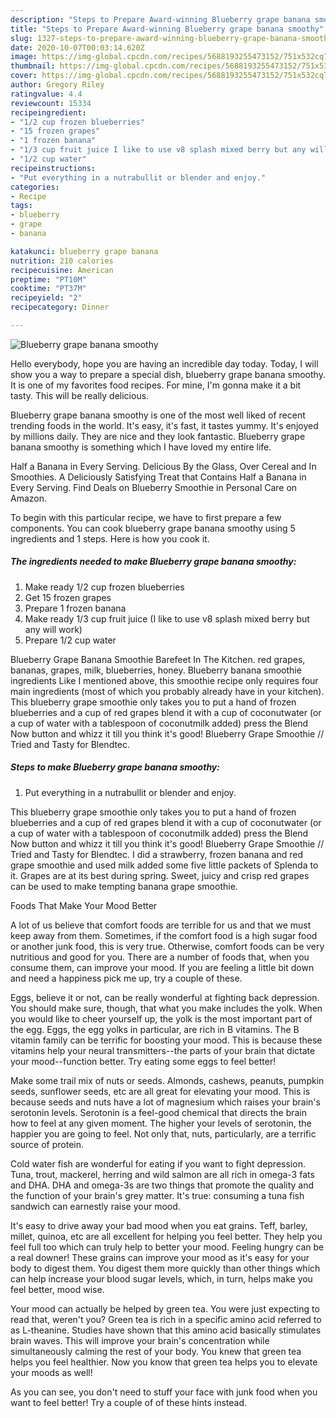 ```yaml
---
description: "Steps to Prepare Award-winning Blueberry grape banana smoothy"
title: "Steps to Prepare Award-winning Blueberry grape banana smoothy"
slug: 1327-steps-to-prepare-award-winning-blueberry-grape-banana-smoothy
date: 2020-10-07T00:03:14.620Z
image: https://img-global.cpcdn.com/recipes/5688193255473152/751x532cq70/blueberry-grape-banana-smoothy-recipe-main-photo.jpg
thumbnail: https://img-global.cpcdn.com/recipes/5688193255473152/751x532cq70/blueberry-grape-banana-smoothy-recipe-main-photo.jpg
cover: https://img-global.cpcdn.com/recipes/5688193255473152/751x532cq70/blueberry-grape-banana-smoothy-recipe-main-photo.jpg
author: Gregory Riley
ratingvalue: 4.4
reviewcount: 15334
recipeingredient:
- "1/2 cup frozen blueberries"
- "15 frozen grapes"
- "1 frozen banana"
- "1/3 cup fruit juice I like to use v8 splash mixed berry but any will work"
- "1/2 cup water"
recipeinstructions:
- "Put everything in a nutrabullit or blender and enjoy."
categories:
- Recipe
tags:
- blueberry
- grape
- banana

katakunci: blueberry grape banana 
nutrition: 210 calories
recipecuisine: American
preptime: "PT10M"
cooktime: "PT37M"
recipeyield: "2"
recipecategory: Dinner

---
```



![Blueberry grape banana smoothy](https://img-global.cpcdn.com/recipes/5688193255473152/751x532cq70/blueberry-grape-banana-smoothy-recipe-main-photo.jpg)

Hello everybody, hope you are having an incredible day today. Today, I will show you a way to prepare a special dish, blueberry grape banana smoothy. It is one of my favorites food recipes. For mine, I'm gonna make it a bit tasty. This will be really delicious.

Blueberry grape banana smoothy is one of the most well liked of recent trending foods in the world. It's easy, it's fast, it tastes yummy. It's enjoyed by millions daily. They are nice and they look fantastic. Blueberry grape banana smoothy is something which I have loved my entire life.

Half a Banana in Every Serving. Delicious By the Glass, Over Cereal and In Smoothies. A Deliciously Satisfying Treat that Contains Half a Banana in Every Serving. Find Deals on Blueberry Smoothie in Personal Care on Amazon.


To begin with this particular recipe, we have to first prepare a few components. You can cook blueberry grape banana smoothy using 5 ingredients and 1 steps. Here is how you cook it.

<!--inarticleads1-->

##### The ingredients needed to make Blueberry grape banana smoothy:

1. Make ready 1/2 cup frozen blueberries
1. Get 15 frozen grapes
1. Prepare 1 frozen banana
1. Make ready 1/3 cup fruit juice (I like to use v8 splash mixed berry but any will work)
1. Prepare 1/2 cup water


Blueberry Grape Banana Smoothie Barefeet In The Kitchen. red grapes, bananas, grapes, milk, blueberries, honey. Blueberry banana smoothie ingredients Like I mentioned above, this smoothie recipe only requires four main ingredients (most of which you probably already have in your kitchen). This blueberry grape smoothie only takes you to put a hand of frozen blueberries and a cup of red grapes blend it with a cup of coconutwater (or a cup of water with a tablespoon of coconutmilk added) press the Blend Now button and whizz it till you think it&#39;s good! Blueberry Grape Smoothie // Tried and Tasty for Blendtec. 

<!--inarticleads2-->

##### Steps to make Blueberry grape banana smoothy:

1. Put everything in a nutrabullit or blender and enjoy.


This blueberry grape smoothie only takes you to put a hand of frozen blueberries and a cup of red grapes blend it with a cup of coconutwater (or a cup of water with a tablespoon of coconutmilk added) press the Blend Now button and whizz it till you think it&#39;s good! Blueberry Grape Smoothie // Tried and Tasty for Blendtec. I did a strawberry, frozen banana and red grape smoothie and used milk added some five little packets of Splenda to it. Grapes are at its best during spring. Sweet, juicy and crisp red grapes can be used to make tempting banana grape smoothie. 

Foods That Make Your Mood Better


A lot of us believe that comfort foods are terrible for us and that we must keep away from them. Sometimes, if the comfort food is a high sugar food or another junk food, this is very true. Otherwise, comfort foods can be very nutritious and good for you. There are a number of foods that, when you consume them, can improve your mood. If you are feeling a little bit down and need a happiness pick me up, try a couple of these.

Eggs, believe it or not, can be really wonderful at fighting back depression. You should make sure, though, that what you make includes the yolk. When you would like to cheer yourself up, the yolk is the most important part of the egg. Eggs, the egg yolks in particular, are rich in B vitamins. The B vitamin family can be terrific for boosting your mood. This is because these vitamins help your neural transmitters--the parts of your brain that dictate your mood--function better. Try eating some eggs to feel better!

Make some trail mix of nuts or seeds. Almonds, cashews, peanuts, pumpkin seeds, sunflower seeds, etc are all great for elevating your mood. This is because seeds and nuts have a lot of magnesium which raises your brain's serotonin levels. Serotonin is a feel-good chemical that directs the brain how to feel at any given moment. The higher your levels of serotonin, the happier you are going to feel. Not only that, nuts, particularly, are a terrific source of protein.

Cold water fish are wonderful for eating if you want to fight depression. Tuna, trout, mackerel, herring and wild salmon are all rich in omega-3 fats and DHA. DHA and omega-3s are two things that promote the quality and the function of your brain's grey matter. It's true: consuming a tuna fish sandwich can earnestly raise your mood. 

It's easy to drive away your bad mood when you eat grains. Teff, barley, millet, quinoa, etc are all excellent for helping you feel better. They help you feel full too which can truly help to better your mood. Feeling hungry can be a real downer! These grains can improve your mood as it's easy for your body to digest them. You digest them more quickly than other things which can help increase your blood sugar levels, which, in turn, helps make you feel better, mood wise.

Your mood can actually be helped by green tea. You were just expecting to read that, weren't you? Green tea is rich in a specific amino acid referred to as L-theanine. Studies have shown that this amino acid basically stimulates brain waves. This will improve your brain's concentration while simultaneously calming the rest of your body. You knew that green tea helps you feel healthier. Now you know that green tea helps you to elevate your moods as well!

As you can see, you don't need to stuff your face with junk food when you want to feel better! Try  a  couple of  of  these  hints  instead.

